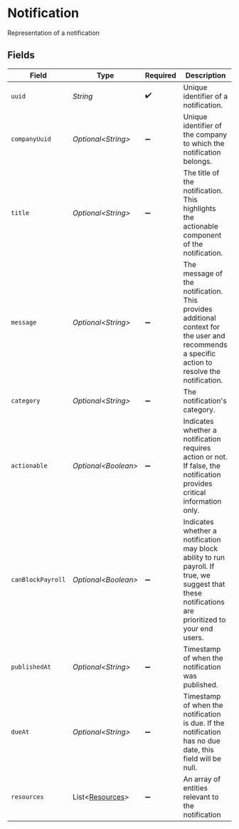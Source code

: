 # Notification

Representation of a notification


## Fields

| Field                                                                                                                                              | Type                                                                                                                                               | Required                                                                                                                                           | Description                                                                                                                                        |
| -------------------------------------------------------------------------------------------------------------------------------------------------- | -------------------------------------------------------------------------------------------------------------------------------------------------- | -------------------------------------------------------------------------------------------------------------------------------------------------- | -------------------------------------------------------------------------------------------------------------------------------------------------- |
| `uuid`                                                                                                                                             | *String*                                                                                                                                           | :heavy_check_mark:                                                                                                                                 | Unique identifier of a notification.                                                                                                               |
| `companyUuid`                                                                                                                                      | *Optional\<String>*                                                                                                                                | :heavy_minus_sign:                                                                                                                                 | Unique identifier of the company to which the notification belongs.                                                                                |
| `title`                                                                                                                                            | *Optional\<String>*                                                                                                                                | :heavy_minus_sign:                                                                                                                                 | The title of the notification. This highlights the actionable component of the notification.                                                       |
| `message`                                                                                                                                          | *Optional\<String>*                                                                                                                                | :heavy_minus_sign:                                                                                                                                 | The message of the notification. This provides additional context for the user and recommends a specific action to resolve the notification.       |
| `category`                                                                                                                                         | *Optional\<String>*                                                                                                                                | :heavy_minus_sign:                                                                                                                                 | The notification's category.                                                                                                                       |
| `actionable`                                                                                                                                       | *Optional\<Boolean>*                                                                                                                               | :heavy_minus_sign:                                                                                                                                 | Indicates whether a notification requires action or not. If false, the notification provides critical information only.                            |
| `canBlockPayroll`                                                                                                                                  | *Optional\<Boolean>*                                                                                                                               | :heavy_minus_sign:                                                                                                                                 | Indicates whether a notification may block ability to run payroll. If true, we suggest that these notifications are prioritized to your end users. |
| `publishedAt`                                                                                                                                      | *Optional\<String>*                                                                                                                                | :heavy_minus_sign:                                                                                                                                 | Timestamp of when the notification was published.                                                                                                  |
| `dueAt`                                                                                                                                            | *Optional\<String>*                                                                                                                                | :heavy_minus_sign:                                                                                                                                 | Timestamp of when the notification is due. If the notification has no due date, this field will be null.                                           |
| `resources`                                                                                                                                        | List\<[Resources](../../models/components/Resources.md)>                                                                                           | :heavy_minus_sign:                                                                                                                                 | An array of entities relevant to the notification                                                                                                  |
